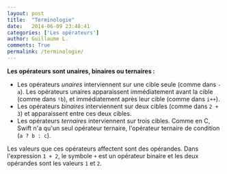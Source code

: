 ```yaml
---
layout: post
title:  "Terminologie"
date:   2014-06-09 23:48:41
categories: ['Les opérateurs']
author: Guillaume L.
comments: True
permalink: /terminologie/
---
```


**Les opérateurs sont unaires, binaires ou ternaires :**

<ul><li>Les opérateurs <em>unaires</em> interviennent sur une cible seule (comme dans <code>-a</code>). Les opérateurs unaires apparaissent immédiatement avant la cible (comme dans <code>!b</code>), et immédiatement après leur cible (comme dans <code>i++</code>).</li>
<li>Les opérateurs <em>binaires</em> interviennent sur deux cibles (comme dans <code>2 + 3</code>) et apparaissent entre ces deux cibles.</li>
<li>Les opérateurs <em>ternaires</em> interviennent sur trois cibles. Comme en C, Swift n'a qu'un seul opérateur ternaire, l'opérateur ternaire de condition (<code>a ? b : c</code>).</li></ul>

Les valeurs que ces opérateurs affectent sont des opérandes. Dans l'expression <code>1 + 2</code>, le symbole <code>+</code> est un opérateur binaire et les deux opérandes sont les valeurs <code>1</code> et <code>2</code>.
